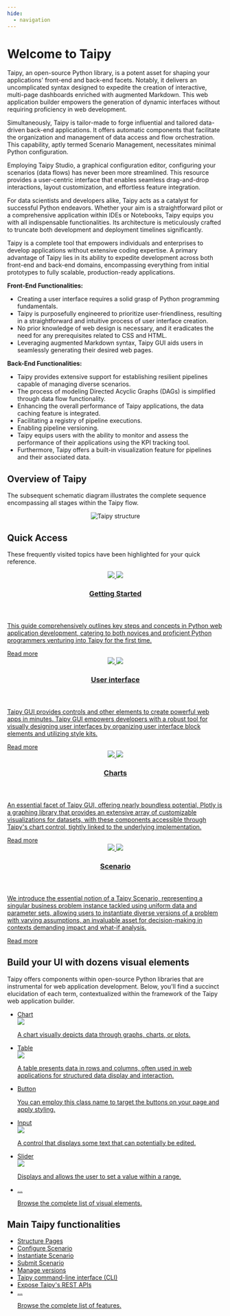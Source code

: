 ```yaml
---
hide:
  - navigation
---
```


# Welcome to Taipy

Taipy, an open-source Python library, is a potent asset for shaping your applications' front-end and back-end facets. Notably, it delivers an uncomplicated syntax designed to expedite the creation of interactive, multi-page dashboards enriched with augmented Markdown. This web application builder empowers the generation of dynamic interfaces without requiring proficiency in web development.

Simultaneously, Taipy is tailor-made to forge influential and tailored data-driven back-end applications. It offers automatic components that facilitate the organization and management of data access and flow orchestration. This capability, aptly termed Scenario Management, necessitates minimal Python configuration.

Employing Taipy Studio, a graphical configuration editor, configuring your scenarios (data flows) has never been more streamlined. This resource provides a user-centric interface that enables seamless drag-and-drop interactions, layout customization, and effortless feature integration.

For data scientists and developers alike, Taipy acts as a catalyst for successful Python endeavors. Whether your aim is a straightforward pilot or a comprehensive application within IDEs or Notebooks, Taipy equips you with all indispensable functionalities. Its architecture is meticulously crafted to truncate both development and deployment timelines significantly.

Taipy is a complete tool that empowers individuals and enterprises to develop applications without extensive coding expertise. A primary advantage of Taipy lies in its ability to expedite development across both front-end and back-end domains, encompassing everything from initial prototypes to fully scalable, production-ready applications.

**Front-End Functionalities:**

- Creating a user interface requires a solid grasp of Python programming fundamentals.
- Taipy is purposefully engineered to prioritize user-friendliness, resulting in a straightforward and intuitive process of user interface creation.
- No prior knowledge of web design is necessary, and it eradicates the need for any prerequisites related to CSS and HTML.
- Leveraging augmented Markdown syntax, Taipy GUI aids users in seamlessly generating their desired web pages.

**Back-End Functionalities:**

- Taipy provides extensive support for establishing resilient pipelines capable of managing diverse scenarios.
- The process of modeling Directed Acyclic Graphs (DAGs) is simplified through data flow functionality.
- Enhancing the overall performance of Taipy applications, the data caching feature is integrated.
- Facilitating a registry of pipeline executions.
- Enabling pipeline versioning.
- Taipy equips users with the ability to monitor and assess the performance of their applications using the KPI tracking tool.
- Furthermore, Taipy offers a built-in visualization feature for pipelines and their associated data.

## Overview of Taipy

The subsequent schematic diagram illustrates the complete sequence encompassing all stages within the Taipy flow.

  <div class="tp-col-12 tp-col-md-auto">
    <figure align="center">
      <img alt="Taipy structure" src="images/taipy-flow-updated.png" >
    </figure>
  </div>

## Quick Access

These frequently visited topics have been highlighted for your quick reference.

<div class="tp-row tp-row--gutter-sm">
  <div class="tp-col-12 tp-col-md-6 d-flex">
    <a class="tp-content-card" href="getting_started/">
      <header class="tp-content-card-header">
        <img class="tp-content-card-icon icon-light" src="images/icons/flag-w.svg">
        <img class="tp-content-card-icon icon-dark" src="images/icons/flag.svg">
        <h3>Getting Started</h3>
      </header>
      <p>
        This guide comprehensively outlines key steps and concepts in Python web application development, catering to both novices and proficient Python programmers venturing into Taipy for the first time.
      </p>
      <span class="tp-content-card-readmore">Read more</span>
    </a>
  </div>
  <div class="tp-col-12 tp-col-md-6 d-flex">
    <a class="tp-content-card" href="manuals/gui/">
      <header class="tp-content-card-header">
        <img class="tp-content-card-icon icon-light" src="images/icons/dashboard-w.svg">
        <img class="tp-content-card-icon icon-dark" src="images/icons/dashboard.svg">
        <h3>User interface</h3>
      </header>
      <p>
        Taipy GUI provides controls and other elements to create powerful web apps in minutes. Taipy GUI empowers developers with a robust tool for visually designing user interfaces by organizing user interface block elements and utilizing style kits.
      </p>
      <span class="tp-content-card-readmore">Read more</span>
    </a>
  </div>
  <div class="tp-col-12 tp-col-md-6 d-flex">
    <a class="tp-content-card" href="manuals/gui/viselements/chart/">
      <header class="tp-content-card-header">
        <img class="tp-content-card-icon icon-light" src="images/icons/bar-chart-w.svg">
        <img class="tp-content-card-icon icon-dark" src="images/icons/bar-chart.svg">
        <h3>Charts</h3>
      </header>
      <p>
        An essential facet of Taipy GUI, offering nearly boundless potential, Plotly is a graphing library that provides an extensive array of customizable visualizations for datasets, with these components accessible through Taipy's chart control, tightly linked to the underlying implementation.
      </p>
      <span class="tp-content-card-readmore">Read more</span>
    </a>
  </div>
  <div class="tp-col-12 tp-col-md-6 d-flex">
    <a class="tp-content-card" href="manuals/core/concepts/scenario/">
      <header class="tp-content-card-header">
        <img class="tp-content-card-icon icon-light" src="images/icons/menu_book-w.svg">
        <img class="tp-content-card-icon icon-dark" src="images/icons/menu_book.svg">
        <h3>Scenario</h3>
      </header>
      <p>
        We introduce the essential notion of a Taipy Scenario, representing a singular business problem instance tackled using uniform data and parameter sets, allowing users to instantiate diverse versions of a problem with varying assumptions, an invaluable asset for decision-making in contexts demanding impact and what-if analysis.
      </p>
      <span class="tp-content-card-readmore">Read more</span>
    </a>
  </div>  
</div>

## Build your UI with dozens visual elements

Taipy offers components within open-source Python libraries that are instrumental for web application development.
Below, you'll find a succinct elucidation of each term, contextualized within the framework of the Taipy web application builder.

<ul class="tp-pills-list">
  <li>
    <a class="tp-pill" href="manuals/gui/viselements/chart/">
      <span>Chart</span>
      <div class="tp-tooltip">
        <img src="manuals/gui/viselements/chart-d.png"/>
        <p>A chart visually depicts data through graphs, charts, or plots.</p>
      </div>
    </a>
  </li>
  <li>
    <a class="tp-pill" href="manuals/gui/viselements/table/">
      <span>Table</span>
      <div class="tp-tooltip">
        <img src="manuals/gui/viselements/table-d.png"/>
        <p>A table presents data in rows and columns, often used in web applications for structured data display and interaction.</p>
      </div>
    </a>
  </li> 
  <li>
    <a class="tp-pill" href="manuals/gui/viselements/button/">
      <span>Button</span>
      <div class="tp-tooltip">
        <img src="manuals/gui/viselements/button-d.png" alt="">
        <p>You can employ this class name to target the buttons on your page and apply styling.</p>
      </div>
    </a>
  </li>
  <li>
    <a class="tp-pill" href="manuals/gui/viselements/input/">
      <span>Input</span>
      <div class="tp-tooltip">
        <img src="manuals/gui/viselements/input-d.png"/>
        <p>A control that displays some text that can potentially be edited.</p>
      </div>
    </a>
  </li>
  <li>
    <a class="tp-pill" href="manuals/gui/viselements/slider/">
      <span>Slider</span>
      <div class="tp-tooltip">
        <img src="manuals/gui/viselements/slider-d.png"/>
        <p>Displays and allows the user to set a value within a range.</p>
      </div>
    </a>
  </li>
  <li>
    <a class="tp-pill" href="manuals/gui/viselements/controls/">
      <span>…</span>
      <div class="tp-tooltip">
        <p>Browse the complete list of visual elements.</p>
      </div>
    </a>
  </li>
</ul>

## Main Taipy functionalities

<ul class="tp-pills-list">
  <li>
    <a class="tp-pill" href="manuals/gui/viselements/blocks/">
      <span>Structure Pages</span>
    </a>
  </li>
  <li>
    <a class="tp-pill" href="manuals/core/config/scenario-config/#from-task-configs">
      <span>Configure Scenario</span>
    </a>
  </li>
  <li>
    <a class="tp-pill" href="manuals/core/entities/scenario-creation/">
      <span>Instantiate Scenario</span>
    </a>
  </li>
  <li>
    <a class="tp-pill" href="manuals/core/entities/orchestrating-and-job-execution/#submit-a-scenario-pipeline-or-task/">
      <span>Submit Scenario</span>
    </a>
  </li>
  <li>
    <a class="tp-pill" href="manuals/core/versioning/">
      <span>Manage versions</span>
    </a>
  </li>
  <li>
    <a class="tp-pill" href="manuals/cli/">
      <span>Taipy command-line interface (CLI)</span>
    </a>
  </li>
  <li>
    <a class="tp-pill" href="manuals/rest/">
      <span>Expose Taipy's REST APIs</span>
    </a>
  </li>
    <li>
    <a class="tp-pill" href="manuals/about/">
      <span>…</span>
      <div class="tp-tooltip">
        <p>Browse the complete list of features.</p>
      </div>
    </a>
  </li>
</ul>
